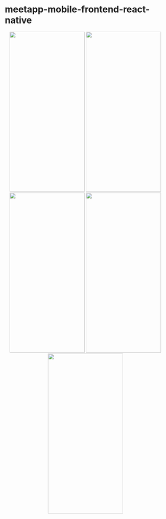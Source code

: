 # meetapp-mobile-frontend-react-native

<p align="center">
<img width="235" height="500" src="https://user-images.githubusercontent.com/54718471/66503794-45e6d980-ea9e-11e9-85aa-2f1f3128a74a.png">

<img width="235" height="500" src="https://user-images.githubusercontent.com/54718471/66503796-45e6d980-ea9e-11e9-9c60-7cee6b5246d5.png">

<img width="235" height="500" src="https://user-images.githubusercontent.com/54718471/66503792-45e6d980-ea9e-11e9-937e-5e36aeeb0499.png">

<img width="235" height="500" src="https://user-images.githubusercontent.com/54718471/66503793-45e6d980-ea9e-11e9-84f8-67e0a8966420.png">

<img width="235" height="500" src="https://user-images.githubusercontent.com/54718471/66503895-775fa500-ea9e-11e9-802c-074119d1e648.png">
</p>
